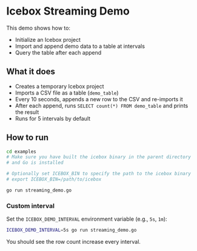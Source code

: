 # Icebox Streaming Demo

This demo shows how to:
- Initialize an Icebox project
- Import and append demo data to a table at intervals
- Query the table after each append

## What it does

- Creates a temporary Icebox project
- Imports a CSV file as a table (`demo_table`)
- Every 10 seconds, appends a new row to the CSV and re-imports it
- After each append, runs `SELECT count(*) FROM demo_table` and prints the result
- Runs for 5 intervals by default

## How to run

```sh
cd examples
# Make sure you have built the icebox binary in the parent directory
# and Go is installed

# Optionally set ICEBOX_BIN to specify the path to the icebox binary
# export ICEBOX_BIN=/path/to/icebox

go run streaming_demo.go
```

### Custom interval

Set the `ICEBOX_DEMO_INTERVAL` environment variable (e.g., `5s`, `1m`):

```sh
ICEBOX_DEMO_INTERVAL=5s go run streaming_demo.go
```

You should see the row count increase every interval. 